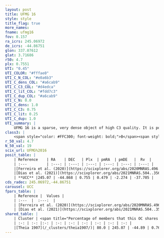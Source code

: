 ```yaml
---
layout: post
title: UFMG 16
style: style
title_flag: true
more_names: 
fname: ufmg16
fov: 0.157
ra_icrs: 245.06972
de_icrs: -44.86751
glon: 337.07612
glat: 3.71686
r50: 4.7
plx: 0.7551
UTI: "0.45"
UTI_COLOR: "#fffae0"
UTI_C_N_COL: "#e0a6b3"
UTI_C_dens_COL: "#a6cab9"
UTI_C_C3_COL: "#d4edca"
UTI_C_lit_COL: "#fdd7c3"
UTI_C_dup_COL: "#a6cab9"
UTI_C_N: 0.0
UTI_C_dens: 1.0
UTI_C_C3: 0.75
UTI_C_lit: 0.25
UTI_C_dup: 1.0
UTI_summary: |
    UFMG 16 is a sparse, very dense object of high C3 quality. It is poorly studied in the literature. This object shares a large percentage of members with a later reported entry.<br><br><span style="color: #99180f; font-weight: bold;">Warning: </span>contains less than 25 stars with <i>P>0.5</i> estimated.
class3: |
    <span style="color: #FFC300; font-weight: bold;">B</span><span style="color: green; font-weight: bold;">A</span>
r_50_val: 4.7
N_50_val: 19
scix_url: UFMG%2016
posit_table: |
    | Reference    | RA    | DEC   | Plx  | pmRA  | pmDE   |  Rv  |
    | :---         | :---: | :---: | :---: | :---: | :---: | :---: |
    |[Ferreira et al. (2020)](https://scixplorer.org/abs/2020MNRAS.496.2021F) | 245.05 | -44.861 | 0.734 | 0.48 | -2.347 | -- |
    |[Dias et al. (2021)](https://scixplorer.org/abs/2021MNRAS.504..356D) | 245.084 | -44.862 | 0.737 | 0.494 | -2.352 | -- |
    | **UCC** |245.07 | -44.868 | 0.755 | 0.479 | -2.274 | -37.705 | 
cds_radec: 245.06972,-44.86751
carousel: UCC
fpars_table: |
    | Reference |  Values |
    | :---  |  :---:  |
    | [Ferreira et al. (2020)](https://scixplorer.org/abs/2020MNRAS.496.2021F) | `E(B-V)=0.5, m-M=10.3, logt=8.6` |
    | [Dias et al. (2021)](https://scixplorer.org/abs/2021MNRAS.504..356D) | `Av=1.634, Dist=1249, logage=7.918, [Fe/H]=0.138` |
shared_table: |
    | Cluster | <span title="Percentage of members that this OC shares with the ones listed">%</span>   | RA   | DEC   | Plx   | pmRA  | pmDE  | Rv | UTI |
    | :-: | :-: |:-: | :-: | :-: | :-: | :-: | :-: | :-: |
    |[Theia 1907](/_clusters/theia1907/)| 80.0 | 245.07 | -44.89 | 0.76 | 0.46 | -2.26 | -37.71 |0.12 |
---
```

